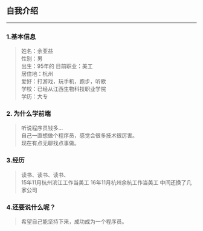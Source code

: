 ## 自我介绍
---
### 1.基本信息
> 姓名：余亚益  
  性别：男  
  出生：95年的
  目前职业：美工  
  居住地：杭州  
  爱好：打游戏，玩手机，跑步，听歌  
  学校：已经从江西生物科技职业学院  
  学历：大专  
  
### 2. 为什么学前端  

>  听说程序员钱多...  
   自己一直想做个程序员，感觉会很多技术很厉害。  
   现在有点无聊找点事做。
   
### 3.经历
>  读书、读书、读书、  
   15年11月杭州滨江工作当美工
   16年11月杭州余杭工作当美工
   中间还换了几家公司
   
### 4.还要说什么呢？

> 希望自己能坚持下来，成功成为一个程序员。
  
   
   
 


